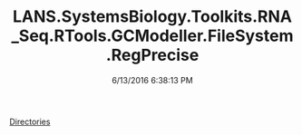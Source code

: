 ﻿---
title: LANS.SystemsBiology.Toolkits.RNA_Seq.RTools.GCModeller.FileSystem.RegPrecise
date: 6/13/2016 6:38:13 PM
---

[Directories](T-LANS.SystemsBiology.Toolkits.RNA_Seq.RTools.GCModeller.FileSystem.RegPrecise.Directories.html)
